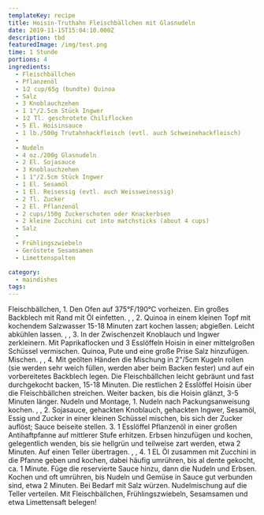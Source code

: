 ```yaml
---
templateKey: recipe
title: Hoisin-Truthahn Fleischbällchen mit Glasnudeln
date: 2019-11-15T15:04:10.000Z
description: tbd
featuredImage: /img/test.png
time: 1 Stunde
portions: 4
ingredients:
  - Fleischbällchen
  - Pflanzenöl
  - 1⁄2 cup/65g (bundte) Quinoa
  - Salz
  - 3 Knoblauchzehen
  - 1 1"/2.5cm Stück Ingwer
  - 1⁄2 Tl. geschrotete Chiliflocken
  - 5 El. Hoisinsauce
  - 1 lb./500g Trutahnhackfleisch (evtl. auch Schweinehackfleisch)
  -
  - Nudeln
  - 4 oz./200g Glasnudeln
  - 2 El. Sojasauce
  - 3 Knoblauchzehen
  - 1 1"/2.5cm Stück Ingwer
  - 1 El. Sesamöl
  - 1 El. Reisessig (evtl. auch Weissweinessig)
  - 2 Tl. Zucker
  - 2 El. Pflanzenöl
  - 2 cups/150g Zuckerschoten oder Knackerbsen
  - 2 kleine Zucchini cut into matchsticks (about 4 cups)
  - Salz
  -
  - Frühlingszwiebeln
  - Geröstete Sesamsamen
  - Limettenspalten

category:
  - maindishes
tags:
---
```


Fleischbällchen, 1. Den Ofen auf 375°F/190°C vorheizen. Ein großes Backblech mit Rand mit Öl einfetten. , , 2. Quinoa in einem kleinen Topf mit kochendem Salzwasser 15-18 Minuten zart kochen lassen; abgießen. Leicht abkühlen lassen. , , 3. In der Zwischenzeit Knoblauch und Ingwer zerkleinern. Mit Paprikaflocken und 3 Esslöffeln Hoisin in einer mittelgroßen Schüssel vermischen. Quinoa, Pute und eine große Prise Salz hinzufügen. Mischen. , , 4. Mit geölten Händen die Mischung in 2"/5cm Kugeln rollen (sie werden sehr weich füllen, werden aber beim Backen fester) und auf ein vorbereitetes Backblech legen. Die Fleischbällchen leicht gebräunt und fast durchgekocht backen, 15-18 Minuten. Die restlichen 2 Esslöffel Hoisin über die Fleischbällchen streichen. Weiter backen, bis die Hoisin glänzt, 3-5 Minuten länger. Nudeln und Montage, 1. Nudeln nach Packungsanweisung kochen. , , 2. Sojasauce, gehackten Knoblauch, gehackten Ingwer, Sesamöl, Essig und Zucker in einer kleinen Schüssel mischen, bis sich der Zucker auflöst; Sauce beiseite stellen. 3. 1 Esslöffel Pflanzenöl in einer großen Antihaftpfanne auf mittlerer Stufe erhitzen. Erbsen hinzufügen und kochen, gelegentlich wenden, bis sie hellgrün und teilweise zart werden, etwa 2 Minuten. Auf einen Teller übertragen. , , 4. 1 EL Öl zusammen mit Zucchini in die Pfanne geben und kochen, dabei häufig umrühren, bis al dente gekocht, ca. 1 Minute. Füge die reservierte Sauce hinzu, dann die Nudeln und Erbsen. Kochen und oft umrühren, bis Nudeln und Gemüse in Sauce gut verbunden sind, etwa 2 Minuten. Bei Bedarf mit Salz würzen. Nudelmischung auf die Teller verteilen. Mit Fleischbällchen, Frühlingszwiebeln, Sesamsamen und etwa Limettensaft belegen!
